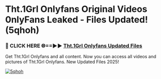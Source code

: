 # Tht.1Grl Onlyfans Original Videos 0nlyFans Leaked - Files Updated! (5qhoh)

<h3>🔴 CLICK HERE 🌐==►► <a href="https://tinyurl.com/2m67pmp6" rel="nofollow">Tht.1Grl Onlyfans Updated Files</a></h3>

Get Tht.1Grl Onlyfans and all content. Now you can access all videos and pictures of Tht.1Grl Onlyfans. New Updated Files 2025!

[![5qhoh](https://i.imgur.com/H4QAA4z.gif)](https://tinyurl.com/2m67pmp6)
